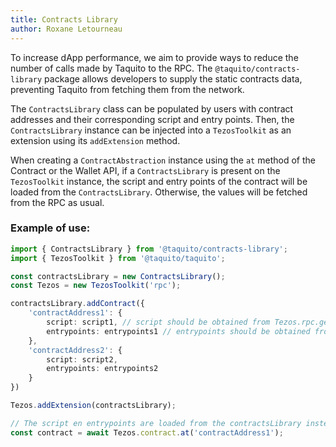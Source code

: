```yaml
---
title: Contracts Library
author: Roxane Letourneau
---
```


To increase dApp performance, we aim to provide ways to reduce the number of calls made by Taquito to the RPC.
The `@taquito/contracts-library` package allows developers to supply the static contracts data, preventing Taquito from fetching them from the network.


The `ContractsLibrary` class can be populated by users with contract addresses and their corresponding script and entry points. Then, the `ContractsLibrary` instance can be injected into a `TezosToolkit` as an extension using its `addExtension` method. 

When creating a `ContractAbstraction` instance using the `at` method of the Contract or the Wallet API, if a `ContractsLibrary` is present on the `TezosToolkit` instance, the script and entry points of the contract will be loaded from the `ContractsLibrary`. Otherwise, the values will be fetched from the RPC as usual.

### Example of use:

```ts
import { ContractsLibrary } from '@taquito/contracts-library';
import { TezosToolkit } from '@taquito/taquito';

const contractsLibrary = new ContractsLibrary();
const Tezos = new TezosToolkit('rpc');

contractsLibrary.addContract({
    'contractAddress1': {
        script: script1, // script should be obtained from Tezos.rpc.getNormalizedScript('contractAddress1')
        entrypoints: entrypoints1 // entrypoints should be obtained from Tezos.rpc.getEntrypoints('contractAddress1')
    },
    'contractAddress2': {
        script: script2,
        entrypoints: entrypoints2
    }
})

Tezos.addExtension(contractsLibrary);

// The script en entrypoints are loaded from the contractsLibrary instead of the RPC
const contract = await Tezos.contract.at('contractAddress1');
```